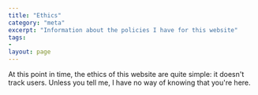 ```yaml
---
title: "Ethics"
category: "meta"
excerpt: "Information about the policies I have for this website"
tags:
- 
layout: page
---
```

At this point in time, the ethics of this website are quite simple: it doesn't track users. Unless you tell me, I have no way of knowing that you're here.